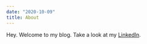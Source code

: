 ```yaml
---
date: "2020-10-09"
title: About
---
```


Hey. Welcome to my blog. Take a look at my [LinkedIn](https://www.linkedin.com/in/joonhoim/).

